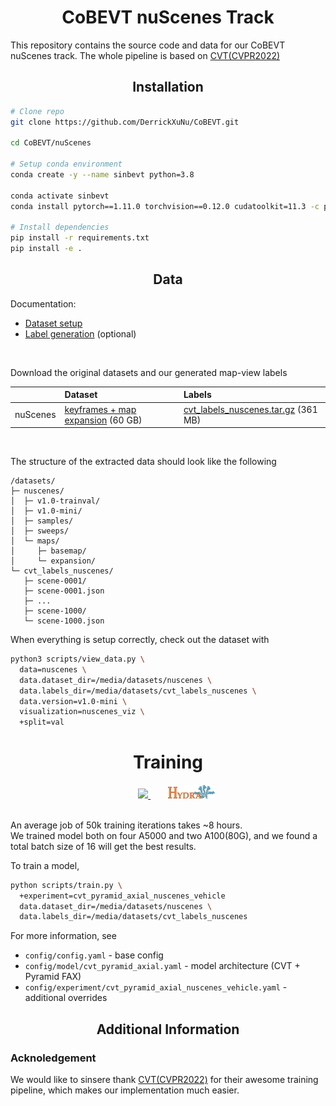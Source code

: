 # <div align="center">**CoBEVT nuScenes Track**</div>

This repository contains the source code and data for our CoBEVT nuScenes track. The whole pipeline is based on [CVT(CVPR2022)](https://github.com/bradyz/cross_view_transformers)


## <div align="center">**Installation**</div>

```bash
# Clone repo
git clone https://github.com/DerrickXuNu/CoBEVT.git

cd CoBEVT/nuScenes

# Setup conda environment
conda create -y --name sinbevt python=3.8

conda activate sinbevt
conda install pytorch==1.11.0 torchvision==0.12.0 cudatoolkit=11.3 -c pytorch

# Install dependencies
pip install -r requirements.txt
pip install -e .
```

## <div align="center">**Data**</div>


Documentation:
* [Dataset setup](docs/dataset_setup.md)
* [Label generation](docs/label_generation.md) (optional)

<br/>

Download the original datasets and our generated map-view labels

| | Dataset | Labels |
| :-- | :-- | :-- |
| nuScenes | [keyframes + map expansion](https://www.nuscenes.org/nuscenes#download) (60 GB) | [cvt_labels_nuscenes.tar.gz](https://www.cs.utexas.edu/~bzhou/cvt/cvt_labels_nuscenes.tar.gz) (361 MB) |

<br/>

The structure of the extracted data should look like the following

```
/datasets/
├─ nuscenes/
│  ├─ v1.0-trainval/
│  ├─ v1.0-mini/
│  ├─ samples/
│  ├─ sweeps/
│  └─ maps/
│     ├─ basemap/
│     └─ expansion/
└─ cvt_labels_nuscenes/
   ├─ scene-0001/
   ├─ scene-0001.json
   ├─ ...
   ├─ scene-1000/
   └─ scene-1000.json
```

When everything is setup correctly, check out the dataset with

```bash
python3 scripts/view_data.py \
  data=nuscenes \
  data.dataset_dir=/media/datasets/nuscenes \
  data.labels_dir=/media/datasets/cvt_labels_nuscenes \
  data.version=v1.0-mini \
  visualization=nuscenes_viz \
  +split=val
```

# <div align="center">**Training**</div>

<div align="center">
&nbsp;&nbsp;&nbsp;&nbsp;&nbsp;&nbsp;
<a href="https://wandb.ai/site">
<img src="https://raw.githubusercontent.com/wandb/client/master/.github/wb-logo-lightbg.png" width="25%">
</a>
&nbsp;&nbsp;&nbsp;&nbsp;&nbsp;&nbsp;
<a href="https://hydra.cc">
<img src="https://raw.githubusercontent.com/facebookresearch/hydra/master/website/static/img/Hydra-Readme-logo2.svg" width="15%">
</a>
</div>

<br>

An average job of 50k training iterations takes ~8 hours.  
We trained model both on four A5000 and two A100(80G), and we found a total batch size of 16 will get the best results.

To train a model,

```bash
python scripts/train.py \
  +experiment=cvt_pyramid_axial_nuscenes_vehicle
  data.dataset_dir=/media/datasets/nuscenes \
  data.labels_dir=/media/datasets/cvt_labels_nuscenes
```

For more information, see

* `config/config.yaml` - base config
* `config/model/cvt_pyramid_axial.yaml` - model architecture (CVT + Pyramid FAX)
* `config/experiment/cvt_pyramid_axial_nuscenes_vehicle.yaml` - additional overrides

## <div align="center">**Additional Information**</div>

### **Acknoledgement**
We would like to sinsere thank [CVT(CVPR2022)](https://github.com/bradyz/cross_view_transformers) for their awesome training pipeline, which makes our implementation much easier.
